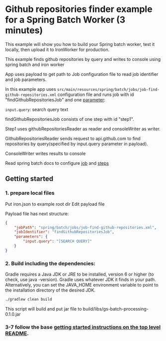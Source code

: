 # Github repositories finder example for a Spring Batch Worker (3 minutes)

This example will show you how to build your Spring batch worker, test it locally, then upload it
to IronWorker for production.

This example finds github repositories by query and writes to console using spring batch and iron worker

App uses payload to get path to Job configuration file to read job identifier and job parameters.

In this example app uses `src/main/resources/spring/batch/jobs/job-find-github-repositories.xml` configuration file 
and runs job with id "findGithubRepositoriesJob" and one [parameter](http://docs.spring.io/spring-batch/trunk/reference/html/configureStep.html#late-binding):                                                                                                   

`input.query`: search query text

findGithubRepositoriesJob consists of one step with id "step1". 

Step1 uses githubRepositoriesReader as reader and consoleWriter as writer. 

GithubRepositoriesReader sends request to api.github.com to find repositories by query(specified by input.query parameter in payload). 

ConsoleWriter writes results to console

Read spring batch docs to configure [job](http://docs.spring.io/spring-batch/trunk/reference/html/configureJob.html) 
and [steps](http://docs.spring.io/spring-batch/trunk/reference/html/configureStep.html)

## Getting started

### 1. prepare local files

Put iron.json to example root dir
Edit payload file

Payload file has next structure:
```json
{
    "jobPath": "spring/batch/jobs/job-find-github-repositories.xml",
    "jobIdentifier": "findGithubRepositoriesJob",
    "parameters": {
        "input.query": "[SEARCH QUERY]"
    }
}
```

### 2. Build including the dependencies:

Gradle requires a Java JDK or JRE to be installed, version 6 or higher (to check, use java -version). 
Gradle uses whatever JDK it finds in your path. Alternatively, you can set the JAVA_HOME environment variable to point to the installation directory of the desired JDK.

```sh
./gradlew clean build
```

This script will build and put jar file to build/libs/gs-batch-processing-0.1.0.jar

### 3-7 follow the base [getting started instructions on the top level README](https://github.com/BupycHuk/iron_worker_spring_batch).